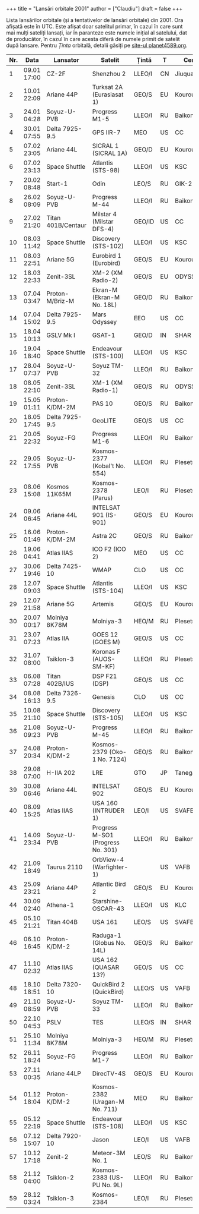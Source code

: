 +++
title = "Lansări orbitale 2001"
author = ["Claudiu"]
draft = false
+++

Lista lansărilor orbitale (și a tentativelor de lansări orbitale) din 2001. Ora afișată este în UTC. Este afișat doar satelitul primar, în cazul în care sunt mai mulți sateliți lansați, iar în paranteze este numele inițial al satelului, dat de producător, în cazul în care acesta diferă de numele primit de satelit după lansare. Pentru _Ținta_ orbitală, detalii găsiți pe [site-ul planet4589.org](https://planet4589.org/space/log/orbcat.html).

| Nr. | Data        | Lansator           | Satelit                           | Țintă  | T  | Centru      | Rampă   | R. |
|-----|-------------|--------------------|-----------------------------------|--------|----|-------------|---------|----|
| 1   | 09.01 17:00 | CZ-2F              | Shenzhou 2                        | LLEO/I | CN | Jiuquan     | Pad 921 | S  |
| 2   | 10.01 22:09 | Ariane 44P         | Turksat 2A (Eurasiasat 1)         | GEO/S  | EU | Kourou      | ELA2    | S  |
| 3   | 24.01 04:28 | Soyuz-U-PVB        | Progress M1-5                     | LLEO/I | RU | Baikonur    | LC1     | S  |
| 4   | 30.01 07:55 | Delta 7925-9.5     | GPS IIR-7                         | MEO    | US | CC          | SLC17A  | S  |
| 5   | 07.02 23:05 | Ariane 44L         | SICRAL 1 (SICRAL 1A)              | GEO/D  | EU | Kourou      | ELA2    | S  |
| 6   | 07.02 23:13 | Space Shuttle      | Atlantis (STS-98)                 | LLEO/I | US | KSC         | LC39A   | S  |
| 7   | 20.02 08:48 | Start-1            | Odin                              | LEO/S  | RU | GIK-2       | LC5     | S  |
| 8   | 26.02 08:09 | Soyuz-U-PVB        | Progress M-44                     | LLEO/I | RU | Baikonur    | LC1     | S  |
| 9   | 27.02 21:20 | Titan 401B/Centaur | Milstar 4 (Milstar DFS-4)         | GEO/ID | US | CC          | SLC40   | S  |
| 10  | 08.03 11:42 | Space Shuttle      | Discovery (STS-102)               | LLEO/I | US | KSC         | LC39B   | S  |
| 11  | 08.03 22:51 | Ariane 5G          | Eurobird 1 (Eurobird)             | GEO/S  | EU | Kourou      | ELA3    | S  |
| 12  | 18.03 22:33 | Zenit-3SL          | XM-2 (XM Radio-2)                 | GEO/S  | EU | ODYSSEY,K   | LA      | S  |
| 13  | 07.04 03:47 | Proton-M/Briz-M    | Ekran-M (Ekran-M No. 18L)         | GEO/D  | RU | Baikonur    | LC81/24 | S  |
| 14  | 07.04 15:02 | Delta 7925-9.5     | Mars Odyssey                      | EEO    | US | CC          | SLC17A  | S  |
| 15  | 18.04 10:13 | GSLV Mk I          | GSAT-1                            | GEO/D  | IN | SHAR        | FLP     | S  |
| 16  | 19.04 18:40 | Space Shuttle      | Endeavour (STS-100)               | LLEO/I | US | KSC         | LC39A   | S  |
| 17  | 28.04 07:37 | Soyuz-U-PVB        | Soyuz TM-32                       | LLEO/I | RU | Baikonur    | LC1     | S  |
| 18  | 08.05 22:10 | Zenit-3SL          | XM-1 (XM Radio-1)                 | GEO/S  | RU | ODYSSEY,K   | LA      | S  |
| 19  | 15.05 01:11 | Proton-K/DM-2M     | PAS 10                            | GEO/S  | RU | Baikonur    | LC81/23 | S  |
| 20  | 18.05 17:45 | Delta 7925-9.5     | GeoLITE                           | GEO/S  | US | CC          | SLC17B  | S  |
| 21  | 20.05 22:32 | Soyuz-FG           | Progress M1-6                     | LLEO/I | RU | Baikonur    | LC1     | S  |
| 22  | 29.05 17:55 | Soyuz-U-PVB        | Kosmos-2377 (Kobal't No. 554)     | LLEO/I | RU | Plesetsk    | LC43/4  | S  |
| 23  | 08.06 15:08 | Kosmos 11K65M      | Kosmos-2378 (Parus)               | LEO/I  | RU | Plesetsk    | LC132/1 | S  |
| 24  | 09.06 06:45 | Ariane 44L         | INTELSAT 901 (IS-901)             | GEO/S  | EU | Kourou      | ELA2    | S  |
| 25  | 16.06 01:49 | Proton-K/DM-2M     | Astra 2C                          | GEO/S  | RU | Baikonur    | LC81/23 | S  |
| 26  | 19.06 04:41 | Atlas IIAS         | ICO F2 (ICO 2)                    | MEO    | US | CC          | SLC36B  | S  |
| 27  | 30.06 19:46 | Delta 7425-10      | WMAP                              | CLO    | US | CC          | SLC17B  | S  |
| 28  | 12.07 09:03 | Space Shuttle      | Atlantis (STS-104)                | LLEO/I | US | KSC         | LC39B   | S  |
| 29  | 12.07 21:58 | Ariane 5G          | Artemis                           | GEO/S  | EU | Kourou      | ELA3    | F  |
| 30  | 20.07 00:17 | Molniya 8K78M      | Molniya-3                         | HEO/M  | RU | Plesetsk    | LC43/4  | S  |
| 31  | 23.07 07:23 | Atlas IIA          | GOES 12 (GOES M)                  | GEO/S  | US | CC          | SLC36A  | S  |
| 32  | 31.07 08:00 | Tsiklon-3          | Koronas F (AUOS-SM-KF)            | LLEO/I | RU | Plesetsk    | LC32/2  | S  |
| 33  | 06.08 07:28 | Titan 402B/IUS     | DSP F21 (DSP)                     | GEO/S  | US | CC          | SLC40   | S  |
| 34  | 08.08 16:13 | Delta 7326-9.5     | Genesis                           | CLO    | US | CC          | SLC17A  | S  |
| 35  | 10.08 21:10 | Space Shuttle      | Discovery (STS-105)               | LLEO/I | US | KSC         | LC39A   | S  |
| 36  | 21.08 09:23 | Soyuz-U-PVB        | Progress M-45                     | LLEO/I | RU | Baikonur    | LC1     | S  |
| 37  | 24.08 20:34 | Proton-K/DM-2      | Kosmos-2379 (Oko-1 No. 7124)      | GEO/S  | RU | Baikonur    | LC81/24 | S  |
| 38  | 29.08 07:00 | H-IIA 202          | LRE                               | GTO    | JP | Tanegashima | Y       | S  |
| 39  | 30.08 06:46 | Ariane 44L         | INTELSAT 902                      | GEO/S  | EU | Kourou      | ELA2    | S  |
| 40  | 08.09 15:25 | Atlas IIAS         | USA 160 (INTRUDER 1)              | LEO/I  | US | SVAFB       | SLC3E   | S  |
| 41  | 14.09 23:34 | Soyuz-U-PVB        | Progress M-SO1 (Progress No. 301) | LLEO/I | RU | Baikonur    | LC1     | S  |
| 42  | 21.09 18:49 | Taurus 2110        | OrbView-4 (Warfighter-1)          |        | US | VAFB        | 576E    | F  |
| 43  | 25.09 23:21 | Ariane 44P         | Atlantic Bird 2                   | GEO/S  | EU | Kourou      | ELA2    | S  |
| 44  | 30.09 02:40 | Athena-1           | Starshine-OSCAR-43                | LLEO/I | US | KLC         | LP1     | S  |
| 45  | 05.10 21:21 | Titan 404B         | USA 161                           | LEO/S  | US | SVAFB       | SLC4E   | S  |
| 46  | 06.10 16:45 | Proton-K/DM-2      | Raduga-1 (Globus No. 14L)         | GEO/S  | RU | Baikonur    | LC81/24 | S  |
| 47  | 11.10 02:32 | Atlas IIAS         | USA 162 (QUASAR 13?)              | GEO/S  | US | CC          | SLC36B  | S  |
| 48  | 18.10 18:51 | Delta 7320-10      | QuickBird 2 (QuickBird)           | LLEO/S | US | VAFB        | SLC2W   | S  |
| 49  | 21.10 08:59 | Soyuz-U-PVB        | Soyuz TM-33                       | LLEO/I | RU | Baikonur    | LC1     | S  |
| 50  | 22.10 04:53 | PSLV               | TES                               | LLEO/S | IN | SHAR        | FLP     | S  |
| 51  | 25.10 11:34 | Molniya 8K78M      | Molniya-3                         | HEO/M  | RU | Plesetsk    | LC43/3  | S  |
| 52  | 26.11 18:24 | Soyuz-FG           | Progress M1-7                     | LLEO/I | RU | Baikonur    | LC1     | S  |
| 53  | 27.11 00:35 | Ariane 44LP        | DirecTV-4S                        | GEO/S  | EU | Kourou      | ELA2    | S  |
| 54  | 01.12 18:04 | Proton-K/DM-2      | Kosmos-2382 (Uragan-M No. 711)    | MEO    | RU | Baikonur    | LC81/24 | S  |
| 55  | 05.12 22:19 | Space Shuttle      | Endeavour (STS-108)               | LLEO/I | US | KSC         | LC39B   | S  |
| 56  | 07.12 15:07 | Delta 7920-10      | Jason                             | LEO/I  | US | VAFB        | SLC2W   | S  |
| 57  | 10.12 17:18 | Zenit-2            | Meteor-3M No. 1                   | LEO/S  | RU | Baikonur    | LC45/1  | S  |
| 58  | 21.12 04:00 | Tsiklon-2          | Kosmos-2383 (US-PU No. 9L)        | LLEO/I | RU | Baikonur    | LC90/20 | S  |
| 59  | 28.12 03:24 | Tsiklon-3          | Kosmos-2384                       | LEO/I  | RU | Plesetsk    | LC32/1  | S  |
